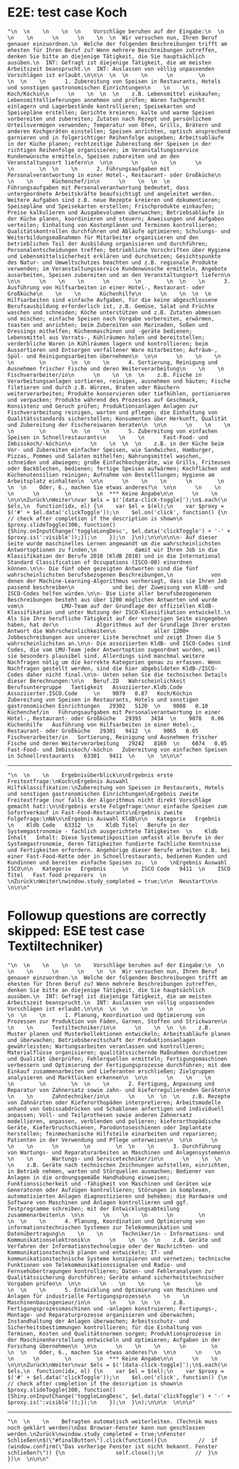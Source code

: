 # E2E: test case Koch

    "\n  \n    \n    \n  \n    Vorschläge beruhen auf der Eingabe:\n  \n  \n    \n      \n      \n    \n  \n  Wir versuchen nun, Ihren Beruf genauer einzuordnen.\n  Welche der folgenden Beschreibungen trifft am ehesten für Ihren Beruf zu? Wenn mehrere Beschreibungen zutreffen, denken Sie bitte an diejenige Tätigkeit, die Sie hauptsächlich ausüben.\n  INT: Gefragt ist diejenige Tätigkeit, die am meisten Arbeitszeit beansprucht.\n  INT: Auslassen von völlig unpassenden Vorschlägen ist erlaubt.\n\n\n  \n  \n    \n      \n        \n        \n  \n    \n      1. Zubereitung von Speisen in Restaurants, Hotels und sonstigen gastronomischen Einrichtungen\n    \n    \n      Koch/Köchin\n      \n    \n  \n  \n    z.B. Lebensmittel einkaufen; Lebensmittellieferungen annehmen und prüfen; Waren fachgerecht einlagern und Lagerbestände kontrollieren; Speisekarten und Speisepläne erstellen; Gerichte kreieren; kalte und warme Speisen vorbereiten und zubereiten; Zutaten nach Rezept und persönlichem Urteilsvermögen verwenden; Temperatur von Öfen, Grills, Brätern und anderen Kochgeräten einstellen; Speisen anrichten, optisch ansprechend garnieren und in folgerichtiger Reihenfolge ausgeben; Arbeitsabläufe in der Küche planen; rechtzeitige Zubereitung der Speisen in der richtigen Reihenfolge organisieren; im Veranstaltungsservice Kundenwünsche ermitteln, Speisen zubereiten und an den Veranstaltungsort liefern\n  \n\n      \n    \n    \n      \n        \n        \n  \n    \n      2. Führungsaufgaben mit Personalverantwortung in einer Hotel-, Restaurant- oder Großküche\n    \n    \n      Küchenchef/in\n      \n    \n  \n  \n    Führungsaufgaben mit Personalverantwortung bedeutet, dass untergeordnete Arbeitskräfte beaufsichtigt und angeleitet werden. Weitere Aufgaben sind z.B. neue Rezepte kreieren und dokumentieren; Speisepläne und Speisekarten erstellen; Frischprodukte einkaufen; Preise kalkulieren und Ausgabevolumen überwachen; Betriebsabläufe in der Küche planen, koordinieren und steuern; Anweisungen und Aufgaben verteilen; Einhaltung von Kostenplänen und Terminen kontrollieren; Qualitätskontrollen durchführen und Abläufe optimieren; Schulungs- und Weiterbildungsmaßnahmen für Mitarbeiter organisieren und den betrieblichen Teil der Ausbildung organisieren und durchführen; Personalentscheidungen treffen; betriebliche Vorschriften über Hygiene und Lebensmittelsicherheit erklären und durchsetzen; Gesichtspunkte des Natur- und Umweltschutzes beachten und z.B. regionale Produkte verwenden; im Veranstaltungsservice Kundenwünsche ermitteln, Angebote ausarbeiten, Speisen zubereiten und an den Veranstaltungsort liefern\n  \n\n      \n    \n    \n      \n        \n        \n  \n    \n      3. Ausführung von Hilfsarbeiten in einer Hotel-, Restaurant- oder Großküche\n    \n    \n      Küchenhilfe\n      \n    \n  \n  \n    Hilfsarbeiten sind einfache Aufgaben, für die keine abgeschlossene Berufsausbildung erforderlich ist, z.B. Gemüse, Salat und Früchte waschen und schneiden; Köche unterstützen und z.B. Zutaten abmessen und mischen; einfache Speisen nach Vorgabe vorbereiten, erwärmen, toasten und anrichten; beim Zubereiten von Marinaden, Soßen und Dressings mithelfen; Küchenmaschinen und -geräte bedienen; Lebensmittel aus Vorrats-, Kühlräumen holen und bereitstellen; verderbliche Waren in Kühlräumen lagern und kontrollieren; beim Aussortieren und Entsorgen verfallener Ware mitarbeiten; Aufräum-, Spül- und Reinigungsarbeiten übernehmen\n  \n\n      \n    \n    \n      \n        \n        \n  \n    \n      4. Sortierung, Reinigung und Ausnehmen frischer Fische und deren Weiterverarbeitung\n    \n    \n      Fischverarbeiter/in\n      \n    \n  \n  \n    z.B. Fische in Verarbeitungsanlagen sortieren, reinigen, ausnehmen und häuten; Fische filetieren und durch z.B. Würzen, Braten oder Räuchern weiterverarbeiten; Produkte konservieren oder tiefkühlen, portionieren und verpacken; Produkte während des Prozesses auf Geschmack, Konsistenz und Geruch prüfen; Produktionsanlagen Anlagen zur Fischverarbeitung reinigen, warten und pflegen; die Einhaltung von Qualitätsstandards sicherstellen; Konsumenten über Herkunft, Qualität und Zubereitung der Fischereiwaren beraten\n  \n\n      \n    \n    \n      \n        \n        \n  \n    \n      5. Zubereitung von einfachen Speisen in Schnellrestaurants\n    \n    \n      Fast-Food- und Imbisskoch/-köchin\n      \n    \n  \n  \n    z.B. in der Küche beim Vor- und Zubereiten einfacher Speisen, wie Sandwiches, Hamburger, Pizzas, Pommes und Salaten mithelfen; Nahrungsmittel waschen, schneiden und abwiegen; große Einfachkochgeräte, wie Grills, Friteusen oder Backblechen, bedienen; fertige Speisen aufwärmen; Kochflächen und Küchenutensilien reinigen; Aufnahme von Bestelllungen; Hygiene am Arbeitsplatz einhalten\n  \n\n      \n    \n    \n      \n        \n        \n  \n    Oder, 6., machen Sie etwas anderes?\n  \n\n      \n    \n    \n      \n        \n        \n  *** Keine Angabe\n\n      \n    \n  \n\n\nZurück\nWeiter\nvar $els = $('[data-click-toggle]');\n$.each(\n  $els,\n  function(idx, el) {\n    var $el = $(el);\n    var $proxy = $('#' + $el.data('clickToggle'));\n    $el.on('click', function() {\n      // check after completion if the description is shown\n      $proxy.slideToggle(300, function() {Shiny.onInputChange('toggleLongDesc', $el.data('clickToggle') + '-' + $proxy.is(':visible'));});\n    });\n  }\n);\n\n\n\n\n- Auf dieser Seite wurde maschinelles Lernen angewandt um die wahrscheinlichsten Antwortoptionen zu finden,\n            damit wir Ihren Job in die Klassifikation der Berufe 2010 (KldB 2010) und in die International Standard Classification of Occupations (ISCO-08) einordnen können.\n\n- Die fünf oben gezeigten Antworten sind die fünf wahrscheinlichsten berufsbezogenen Beschreibungen,\n            von denen der Machine-Learning-Algorithmus vorhersagt, dass sie Ihren Job passend beschreiben\n            und bei der Zuweisung von KldB- und ISCO-Codes helfen würden.\n\n- Die Liste aller berufsbezogenenen Beschreibungen besteht aus über 1200 möglichen Antworten und wurde vom\n            LMU-Team auf der Grundlage der offiziellen KldB-Klassifikation und unter Nutzung der ISCO-Klassifikation entwickelt.\n            Als Sie Ihre berufliche Tätigkeit auf der vorherigen Seite eingegeben haben, hat der\n            Algorithmus auf der Grundlage Ihrer ersten Antwort die Wahrscheinlichkeiten\n            aller 1200+ Jobbeschreibungen aus unserer Liste berechnet und zeigt Ihnen die 5 wahrscheinlichsten an.\n\n- Die assoziierten KldB- und ISCO-Codes sind Codes, die vom LMU-Team jeder Antwortoption zugeordnet wurden, weil sie besonders plausibel sind. Allerdings sind manchmal weitere Nachfragen nötig um die korrekte Kategorien genau zu erfassen. Wenn Nachfragen gestellt werden, sind die hier abgebildeten KldB-/ISCO-Codes daher nicht final.\n\n- Unten sehen Sie die technischen Details dieser Berechnungen:\n\n   Beruf.ID   Wahrscheinlichkeit   Berufsuntergruppe   Taetigkeit   Assoziierter.Kldb.Code   Assoziierter.ISCO.Code     \n    9079   0.87   Koch/Köchin   Zubereitung von Speisen in Restaurants, Hotels und sonstigen gastronomischen Einrichtungen   29302   5120  \n    9088   0.10   Küchenchef/in   Führungsaufgaben mit Personalverantwortung in einer Hotel-, Restaurant- oder Großküche   29393   3434  \n    9078   0.06   Küchenhilfe   Ausführung von Hilfsarbeiten in einer Hotel-, Restaurant- oder Großküche   29301   9412  \n    9065   0.05   Fischverarbeiter/in   Sortierung, Reinigung und Ausnehmen frischer Fische und deren Weiterverarbeitung   29242   8160  \n    6074   0.05   Fast-Food- und Imbisskoch/-köchin   Zubereitung von einfachen Speisen in Schnellrestaurants   63301   9411  \n    \n  \n\n\n"

---

    "\n  \n    \n    Ergebnisüberblick\n\nErgebnis erste Freitextfrage:\nKoch\nErgebnis Auswahl Hilfsklassifikation:\nZubereitung von Speisen in Restaurants, Hotels und sonstigen gastronomischen Einrichtungen\nErgebnis zweite Freitextfrage (nur falls der Algorithmus nicht direkt Vorschläge gemacht hat):\n\nErgebnis erste Folgefrage:\nnur einfache Speisen zum Sofortverkauf in Fast-Food-Restaurants\nErgebnis zweite Folgefrage:\nNA\n\nErgebnis Auswahl KldB\n\n   Kategorie   Ergebnis     \n    Kldb Code   63312  \n    Kldb Titel   Berufe in der Systemgastronomie - fachlich ausgerichtete Tätigkeiten  \n    Kldb Inhalt   Inhalt: Diese Systematikposition umfasst alle Berufe in der Systemgastronomie, deren Tätigkeiten fundierte fachliche Kenntnisse und Fertigkeiten erfordern. Angehörige dieser Berufe arbeiten z.B. bei einer Fast-Food-Kette oder in Schnellrestaurants, bedienen Kunden und Kundinnen und bereiten einfache Speisen zu.  \n    \nErgebnis Auswahl ISCO\n\n   Kategorie   Ergebnis     \n    ISCO Code   9411  \n    ISCO Titel   Fast food preparers  \n    \nZurück\nWeiter\nwindow.study_completed = true;\n\n  Neustart\n\n  \n\n\n"

# Followup questions are correctly skipped: ESE test case Textiltechniker)

    "\n  \n    \n    \n  \n    Vorschläge beruhen auf der Eingabe:\n  \n  \n    \n      \n      \n    \n  \n  Wir versuchen nun, Ihren Beruf genauer einzuordnen.\n  Welche der folgenden Beschreibungen trifft am ehesten für Ihren Beruf zu? Wenn mehrere Beschreibungen zutreffen, denken Sie bitte an diejenige Tätigkeit, die Sie hauptsächlich ausüben.\n  INT: Gefragt ist diejenige Tätigkeit, die am meisten Arbeitszeit beansprucht.\n  INT: Auslassen von völlig unpassenden Vorschlägen ist erlaubt.\n\n\n  \n  \n    \n      \n        \n        \n  \n    \n      1. Planung, Koordination und Optimierung von Prozessen zur Produktion von Fäden, Garnen, Stoffen und Strickwaren\n    \n    \n      Textiltechniker/in\n      \n    \n  \n  \n    z.B. Muster planen und Musterkollektionen entwickeln; Arbeitsabläufe planen und überwachen; Betriebsbereitschaft der Produktionsanlagen gewährleisten; Wartungsarbeiten veranlassen und kontrollieren; Materialflüsse organisieren; qualitätssichernde Maßnahmen durchsetzen und Qualität überprüfen; Fehlerquellen ermitteln; Fertigungsmaschinen verbessern und Optimierung der Fertigungsprozesse durchführen; mit dem Einkauf zusammenarbeiten und Lieferanten erschließen; Zielgruppen analysieren und Marktlücken erkennen\n  \n\n      \n    \n    \n      \n        \n        \n  \n    \n      2. Fertigung, Anpassung und Reparatur von Zahnersatz sowie zahn- und kieferregulierenden Geräten\n    \n    \n      Zahntechniker/in\n      \n    \n  \n  \n    z.B. Rezepte von Zahnärzten oder Kieferorthopäden interpretieren; Arbeitsmodelle anhand von Gebissabdrücken und Schablonen anfertigen und individuell anpassen; Voll- und Teilprothesen sowie anderen Zahnersatz modellieren, anpassen, verblenden und polieren; kieferorthopädische Geräte, Kieferbruchschienen, Parodontoseschienen oder Implantate herstellen; feinmechanische Hilfsteile einarbeiten und reparieren; Patienten in der Verwendung und Pflege unterweisen\n  \n\n      \n    \n    \n      \n        \n        \n  \n    \n      3. Durchführung von Wartungs- und Reparaturarbeiten an Maschinen und Anlagensystemen\n    \n    \n      Wartungs- und Servicetechniker/in\n      \n    \n  \n  \n    z.B. Geräte nach technischen Zeichnungen aufstellen, einrichten, in Betrieb nehmen, warten und Störquellen ausmachen; Bediener von Anlagen in die ordnungsgemäße Handhabung einweisen; Funktionssicherkeit und -fähigkeit von Maschinen und Geräten wie Generatoren oder Aufzügen kontrollieren; Störungen in komplexen, automatisierten Anlagen diagnostizieren und beheben; die Hardware und Software von Maschinen und Anlagen kontrollieren und ggf. Testprogramme schreiben; mit der Entwicklungsabteilung zusammenarbeiten\n  \n\n      \n    \n    \n      \n        \n        \n  \n    \n      4. Planung, Koordination und Optimierung von informationstechnischen Systemen zur Telekommunikation und Datenübertragung\n    \n    \n      Techniker/in - Informations- und Kommunikationselektronik\n      \n    \n  \n  \n    z.B. Geräte und Verfahren der Informationstechnologie oder der Nachrichten- und Kommunikationstechnik planen und entwickeln; IT- und kommunikationstechnische Systeme konzipieren und vernetzen; technische Funktionen von Telekommunikationssignalen und Radio- und Fernsehübertragungen kontrollieren; Daten- und Fehleranalysen zur Qualitätssicherung durchführen; Geräte anhand sicherheitstechnischer Vorgaben prüfen\n  \n\n      \n    \n    \n      \n        \n        \n  \n    \n      5. Entwicklung und Optimierung von Maschinen und Anlagen für industrielle Fertigungsprozesse\n    \n    \n      Maschinenbauingenieur/in\n      \n    \n  \n  \n    z.B. Fertigungsprozessmaschinen und -anlagen konstruieren; Fertigungs-, Montage- und Reparaturprozesse organisieren und überwachen; Instandhaltung der Anlagen überwachen; Arbeitsschutz- und Sicherheitsbestimmungen kontrollieren; für die Einhaltung von Terminen, Kosten und Qualitätsnormen sorgen; Produktionsprozesse in der Maschinenherstellung entwickeln und optimieren; Aufgaben in der Forschung übernehmen\n  \n\n      \n    \n    \n      \n        \n        \n  \n    Oder, 6., machen Sie etwas anderes?\n  \n\n      \n    \n    \n      \n        \n        \n  *** Keine Angabe\n\n      \n    \n  \n\n\nZurück\nWeiter\nvar $els = $('[data-click-toggle]');\n$.each(\n  $els,\n  function(idx, el) {\n    var $el = $(el);\n    var $proxy = $('#' + $el.data('clickToggle'));\n    $el.on('click', function() {\n      // check after completion if the description is shown\n      $proxy.slideToggle(300, function() {Shiny.onInputChange('toggleLongDesc', $el.data('clickToggle') + '-' + $proxy.is(':visible'));});\n    });\n  }\n);\n\n\n  \n\n\n"

---

    "\n  \n    \n    Befragten automatisch weiterleiten. (Technik muss noch geklärt werden)\nDas Browser-Fenster kann nun geschlossen werden.\nZurück\nwindow.study_completed = true;\nFenster Schließen\n$(\"#finalButton\").click(function(){\n          //  if (window.confirm(\"Das vorherige Fenster ist nicht bekannt. Fenster schließen?\")) {\n                self.close();\n          //  }\n          })\n  \n\n\n"

